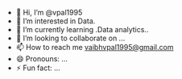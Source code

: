 - 👋 Hi, I’m @vpal1995
- 👀 I’m interested in Data.
- 🌱 I’m currently learning .Data analytics..
- 💞️ I’m looking to collaborate on ...
- 📫 How to reach me vaibhvpal1995@gmail.com
- 😄 Pronouns: ...
- ⚡ Fun fact: ...

<!---
vpal1995/vpal1995 is a ✨ special ✨ repository because its `README.md` (this file) appears on your GitHub profile.
You can click the Preview link to take a look at your changes.
--->
